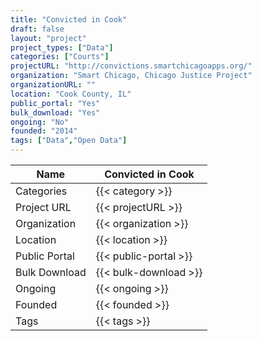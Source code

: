 ```yaml
---
title: "Convicted in Cook"
draft: false
layout: "project"
project_types: ["Data"]
categories: ["Courts"]
projectURL: "http://convictions.smartchicagoapps.org/"
organization: "Smart Chicago, Chicago Justice Project"
organizationURL: ""
location: "Cook County, IL"
public_portal: "Yes"
bulk_download: "Yes"
ongoing: "No"
founded: "2014"
tags: ["Data","Open Data"]
---
```



Name                    |  Convicted in Cook    
------------------------|----
Categories              | {{< category >}} 
Project URL             | {{< projectURL >}} 
Organization            | {{< organization >}} 
Location                | {{< location >}} 
Public Portal           | {{< public-portal >}} 
Bulk Download           | {{< bulk-download >}} 
Ongoing                 | {{< ongoing >}} 
Founded                 | {{< founded >}} 
Tags                    | {{< tags >}} 
